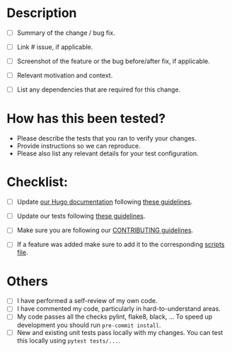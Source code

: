 # Description

- [ ] Summary of the change / bug fix.
- [ ] Link # issue, if applicable.
- [ ] Screenshot of the feature or the bug before/after fix, if applicable.
- [ ] Relevant motivation and context. 
- [ ] List any dependencies that are required for this change.


# How has this been tested?

* Please describe the tests that you ran to verify your changes. 
* Provide instructions so we can reproduce. 
* Please also list any relevant details for your test configuration.


# Checklist:

- [ ] Update [our Hugo documentation](https://gamestonkterminal.github.io/GamestonkTerminal/) following [these guidelines](https://github.com/GamestonkTerminal/GamestonkTerminal/tree/main/website).
- [ ] Update our tests following [these guidelines](https://github.com/GamestonkTerminal/GamestonkTerminal/tree/main/tests).
- [ ] Make sure you are following our [CONTRIBUTING guidelines](https://github.com/GamestonkTerminal/GamestonkTerminal/blob/main/CONTRIBUTING.md).
- [ ] If a feature was added make sure to add it to the corresponding [scripts file](https://github.com/GamestonkTerminal/GamestonkTerminal/tree/main/scripts).


# Others
- [ ] I have performed a self-review of my own code.
- [ ] I have commented my code, particularly in hard-to-understand areas.
- [ ] My code passes all the checks pylint, flake8, black, ... To speed up development you should run `pre-commit install`.
- [ ] New and existing unit tests pass locally with my changes. You can test this locally using `pytest tests/...`.
